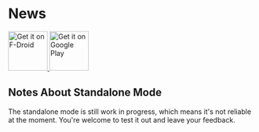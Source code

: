 News
====

<p>
  <a href="https://f-droid.org/packages/co.appreactor.news/">
    <img src="https://f-droid.org/badge/get-it-on.png" alt="Get it on F-Droid" height="80">
  </a>
  <a href='https://play.google.com/store/apps/details?id=co.appreactor.news'>
    <img alt='Get it on Google Play' src='https://play.google.com/intl/en_us/badges/images/generic/en_badge_web_generic.png' height="80"/>
  </a>
</p>

## Notes About Standalone Mode

The standalone mode is still work in progress, which means it's not reliable at the moment. You're welcome to test it out and leave your feedback.
